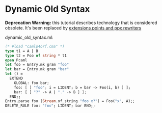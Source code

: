 <!-- ((! set title Dynamic Old Syntax !)) ((! set learn !)) -->
<!-- ((! set center !)) -->

# Dynamic Old Syntax

**Deprecation Warning:** this tutorial describes technology that is considered obsolete. It's been replaced by [extensions points and ppx rewriters](/releases/latest/manual.html/extn.html#sec243)

dynamic_old_syntax.ml:

```ocaml
(* #load "camlp4orf.cma" *)
type t1 = A | B
type t2 = Foo of string * t1
open Pcaml
let foo = Entry.mk gram "foo"
let bar = Entry.mk gram "bar"
let () =
  EXTEND
    GLOBAL: foo bar;
    foo: [ [ "foo"; i = LIDENT; b = bar -> Foo(i, b) ] ];
    bar: [ [ "?" -> A | "." -> B ] ];
  END;;
Entry.parse foo (Stream.of_string "foo x?") = Foo("x", A);;
DELETE_RULE foo: "foo"; LIDENT; bar END;;
```
